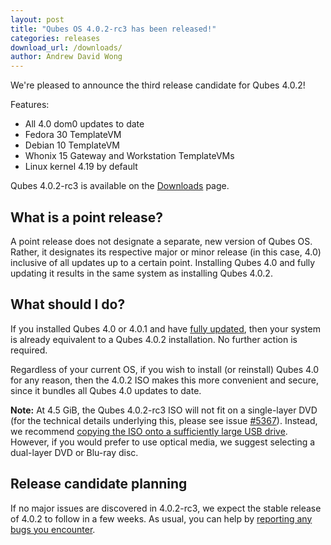 ```yaml
---
layout: post
title: "Qubes OS 4.0.2-rc3 has been released!"
categories: releases
download_url: /downloads/
author: Andrew David Wong
---
```


We're pleased to announce the third release candidate for Qubes 4.0.2!

Features:
- All 4.0 dom0 updates to date
- Fedora 30 TemplateVM
- Debian 10 TemplateVM
- Whonix 15 Gateway and Workstation TemplateVMs
- Linux kernel 4.19 by default

Qubes 4.0.2-rc3 is available on the [Downloads] page.


What is a point release?
------------------------

A point release does not designate a separate, new version of Qubes OS.
Rather, it designates its respective major or minor release (in this
case, 4.0) inclusive of all updates up to a certain point. Installing
Qubes 4.0 and fully updating it results in the same system as installing
Qubes 4.0.2.


What should I do?
-----------------

If you installed Qubes 4.0 or 4.0.1 and have [fully updated], then
your system is already equivalent to a Qubes 4.0.2 installation. No
further action is required.

Regardless of your current OS, if you wish to install (or reinstall)
Qubes 4.0 for any reason, then the 4.0.2 ISO makes this more convenient
and secure, since it bundles all Qubes 4.0 updates to date.

**Note:** At 4.5 GiB, the Qubes 4.0.2-rc3 ISO will not fit on a
single-layer DVD (for the technical details underlying this, please see
issue [#5367]). Instead, we recommend [copying the ISO onto a
sufficiently large USB drive][copy-iso]. However, if you would prefer to
use optical media, we suggest selecting a dual-layer DVD or Blu-ray disc.


Release candidate planning
--------------------------

If no major issues are discovered in 4.0.2-rc3, we expect the stable
release of 4.0.2 to follow in a few weeks. As usual, you can help by
[reporting any bugs you encounter][reporting-bugs].


[Downloads]: /downloads/
[fully updated]: /doc/updating-qubes-os/
[reporting-bugs]: /doc/reporting-bugs/
[#5367]: https://github.com/QubesOS/qubes-issues/issues/5367
[copy-iso]: /doc/installation-guide/#copying-the-iso-onto-the-installation-medium


